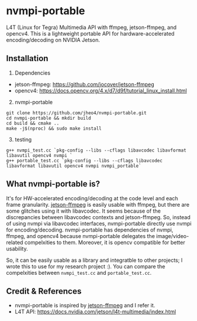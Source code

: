 # nvmpi-portable

L4T (Linux for Tegra) Multimedia API with ffmpeg, jetson-ffmpeg, and opencv4. This is a lightweight portable API for hardware-accelerated encoding/decoding on NVIDIA Jetson.

## Installation
1. Dependencies
  - jetson-ffmpeg: https://github.com/jocover/jetson-ffmpeg
  - opencv4: https://docs.opencv.org/4.x/d7/d9f/tutorial_linux_install.html

2. nvmpi-portable
```
git clone https://github.com/jheo4/nvmpi-portable.git
cd nvmpi-portable && mkdir build
cd build && cmake ..
make -j$(nproc) && sudo make install
```

3. testing
```
g++ nvmpi_test.cc `pkg-config --libs --cflags libavcodec libavformat libavutil opencv4 nvmpi `
g++ portable_test.cc `pkg-config --libs --cflags libavcodec libavformat libavutil opencv4 nvmpi nvmpi_portable`
```

## What nvmpi-portable is?
It's for HW-accelerated encoding/decoding at the code level and each frame granularity.
[jetson-ffmpeg](https://github.com/jocover/jetson-ffmpeg) is easily usable with ffmpeg, but there are some glitches
using it with libavcodec. It seems because of the discrepancies between libavcodec contexts and jetson-ffmpeg. So,
instead of using nvmpi via libavcodec interfaces, nvmpi-portable directly use nvmpi for encoding/decoding.
nvmpi-portable has dependencies of nvmpi, ffmpeg, and opencv4 because nvmpi-portable delegates the image/video-related
compelxities to them. Moreover, it is opencv compatible for better usability.

So, it can be easily usable as a library and integratble to other projects; I wrote this to use for my research project
:). You can compare the compelxities between `nvmpi_test.cc` and `portable_test.cc`.


## Credit & References
  - nvmpi-portable is inspired by [jetson-ffmpeg](https://github.com/jocover/jetson-ffmpeg) and I refer it.
  - L4T API: https://docs.nvidia.com/jetson/l4t-multimedia/index.html
